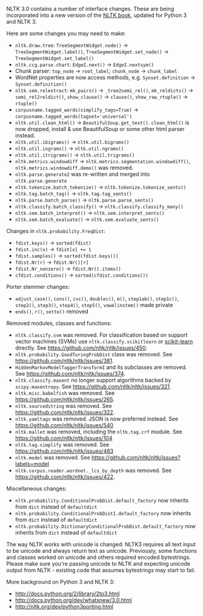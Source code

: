 NLTK 3.0 contains a number of interface changes. These are being incorporated into a new version of the [NLTK book](http://nltk.org/book3), updated for Python 3 and NLTK 3.

Here are some changes you may need to make:

* `nltk.draw.tree`: `TreeSegmentWidget.node()` &rarr; `TreeSegmentWidget.label()`, `TreeSegmentWidget.set_node()` &rarr; `TreeSegmentWidget.set_label()`
* `nltk.ccg.parse.chart`: `EdgeI.next()` &rarr; `EdgeI.nextsym()`
* Chunk parser: `top_node` &rarr; `root_label`; `chunk_node` &rarr; `chunk_label`
* WordNet properties are now access methods, e.g. `Synset.definition` &rarr; `Synset.definition()`
* `nltk.sem.relextract`: `mk_pairs()` &rarr; `_tree2semi_rel()`, `mk_reldicts()` &rarr; `semi_rel2reldict()`, `show_clause()` &rarr; `clause()`, `show_raw_rtuple()` &rarr; `rtuple()`
* `corpusname.tagged_words(simplify_tags=True)` &rarr; `corpusname.tagged_words(tagset='universal')`
* `nltk.util.clean_html()` &rarr; `BeautifulSoup.get_text()`. `clean_html()` is now dropped, install & use BeautifulSoup or some other html parser instead.
* `nltk.util.ibigrams()` &rarr; `nltk.util.bigrams()`
* `nltk.util.ingrams()` &rarr; `nltk.util.ngrams()`
* `nltk.util.itrigrams()` &rarr; `nltk.util.trigrams()`
* `nltk.metrics.windowdiff` &rarr; `nltk.metrics.segmentation.windowdiff()`, `nltk.metrics.windowdiff.demo()` was removed.
* `nltk.parse.generate2` was re-written and merged into `nltk.parse.generate`
* `nltk.tokenize.batch_tokenize()` &rarr; `nltk.tokenize.tokenize_sents()`
* `nltk.tag.batch_tag()` &rarr; `nltk.tag.tag_sents()`
* `nltk.parse.batch_parse()` &rarr; `nltk.parse.parse_sents()`
* `nltk.classify.batch_classify()` &rarr; `nltk.classify.classify_many()`
* `nltk.sem.batch_interpret()` &rarr; `nltk.sem.interpret_sents()`
* `nltk.sem.batch_evaluate()` &rarr; `nltk.sem.evaluate_sents()`


Changes in `nltk.probability.FreqDist`:

* `fdist.keys()` &rarr; `sorted(fdist)`
* `fdist.inc(x)` &rarr; `fdist[x] += 1`
* `fdist.samples()` &rarr; `sorted(fdist.keys())`
* `fdist.Nr(r)` &rarr; `fdist.Nr()[r]`
* `fdist.Nr_nonzero()` &rarr; `fdist.Nr().items()`
* `cfdist.conditions()` &rarr; `sorted(cfdist.conditions())`

Porter stemmer changes:

* `adjust_case()`, `cons()`, `cvc()`, `doublec()`, `m()`, `step1ab()`, `step1c()`, `step2()`, `step3()`, `step4()`, `step5()`, `vowelinstem()` made private
* `ends()`, `r()`, `setto()` removed

Removed modules, classes and functions:

* `nltk.classify.svm` was removed. For classification based on support vector machines (SVMs) use `nltk.classify.scikitlearn` or [scikit-learn](http://scikit-learn.org) directly. See https://github.com/nltk/nltk/issues/450.
* `nltk.probability.GoodTuringProbDist` class was removed. See https://github.com/nltk/nltk/issues/381.
* `HiddenMarkovModelTaggerTransformI` and its subclasses are removed. See https://github.com/nltk/nltk/issues/374.
* `nltk.classify.maxent` no longer support algorithms backed by `scipy.maxentropy`. See https://github.com/nltk/nltk/issues/321.
* `nltk.misc.babelfish` was removed. See https://github.com/nltk/nltk/issues/265.
* `nltk.sourcedstring` was removed. See https://github.com/nltk/nltk/issues/322.
* `nltk.yamltags` was removed. JSON is now preferred instead. See https://github.com/nltk/nltk/issues/540
* `nltk.mallet` was removed, including the `nltk.tag.crf` module. See https://github.com/nltk/nltk/issues/104
* `nltk.tag.simplify` was removed. See https://github.com/nltk/nltk/issues/483
* `nltk.model` was removed. See https://github.com/nltk/nltk/issues?labels=model
* `nltk.corpus.reader.wordnet._lcs_by_depth` was removed. See https://github.com/nltk/nltk/issues/422.

Miscellaneous changes:

* `nltk.probability.ConditionalProbDist.default_factory` now inherits from `dict` instead of `defaultdict`
* `nltk.probability.ConditionalProbDistI.default_factory` now inherits from `dict` instead of `defaultdict`
* `nltk.probability.DictionaryConditionalProbDist.default_factory` now inherits from `dict` instead of `defaultdict`

The way NLTK works with unicode is changed: NLTK3 requires all text input to be unicode and always return text as unicode. Previously, some functions and classes worked on unicode and others required encoded bytestrings. Please make sure you're passing unicode to NLTK and expecting unicode output from NLTK - existing code that assumes bytestrings may start to fail.

More background on Python 3 and NLTK 3:

* http://docs.python.org/2/library/2to3.html
* http://docs.python.org/dev/whatsnew/3.0.html
* http://nltk.org/dev/python3porting.html
